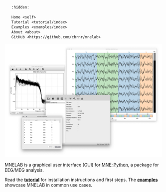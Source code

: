 ```{toctree}
   :hidden:

   Home <self>
   Tutorial <tutorial/index>
   Examples <examples/index>
   About <about>
   GitHub <https://github.com/cbrnr/mnelab>
```

![MNELAB GUI example](https://raw.githubusercontent.com/cbrnr/mnelab/main/mnelab.png)

MNELAB is a graphical user interface (GUI) for [MNE-Python](https://github.com/mne-tools/mne-python), a package for EEG/MEG analysis.

Read the [**tutorial**](./tutorial/index) for installation instructions and first steps. The [**examples**](./examples/index) showcase MNELAB in common use cases.
